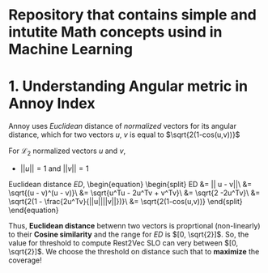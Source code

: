 # Repository that contains simple and intutite Math concepts usind in Machine Learning

# 1. Understanding Angular metric in Annoy Index

Annoy uses *Euclidean* distance of *normalized* vectors for its angular distance, which for two vectors $u$, $v$ is equal to $\sqrt{2(1-cos(u,v))}$

For $\mathcal{L_2}$ normalized vectors $u$ and $v$,
* $||u||=1$ and $||v||=1$

Euclidean distance $ED$,
\begin{equation}
\begin{split}
ED &= || u - v||\\
   &= \sqrt{(u - v)^(u - v)}\\
   &= \sqrt{u^Tu - 2u^Tv + v^Tv}\\
   &= \sqrt{2 -2u^Tv}\\
   &= \sqrt{2(1 - \frac{2u^Tv}{||u||||v||})}\\
   &= \sqrt{2(1-cos(u,v))}
\end{split}
\end{equation}

Thus, **Euclidean distance** betwenn two vectors is proprtional (non-linearly) to their **Cosine similarity**
and the range for $ED$ is $[0, \sqrt{2}]$.  So, the value for threshold to compute Rest2Vec SLO can very between
$[0, \sqrt{2}]$. We choose the threshold on distance such that to **maximize** the coverage!
